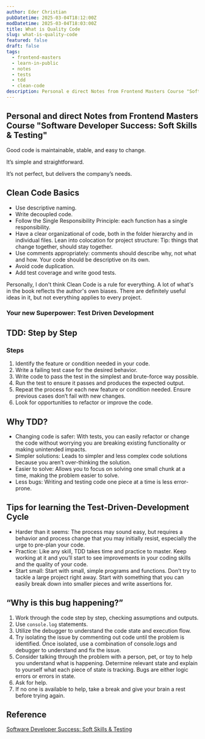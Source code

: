 ```yaml
---
author: Eder Christian
pubDatetime: 2025-03-04T18:12:00Z
modDatetime: 2025-03-04T18:03:00Z
title: What is Quality Code
slug: what-is-quality-code
featured: false
draft: false
tags:
  - frontend-masters
  - learn-in-public
  - notes
  - tests
  - tdd
  - clean-code
description: Personal e direct Notes from Frontend Masters Course "Software Developer Success - Soft Skills & Testing"
---
```


## Personal and direct Notes from Frontend Masters Course "Software Developer Success: Soft Skills & Testing"

Good code is maintainable, stable, and easy to change.

It’s simple and straightforward.

It’s not perfect, but delivers the company’s needs.

## Clean Code Basics

- Use descriptive naming.
- Write decoupled code.
- Follow the Single Responsibility Principle: each function has a single responsibility.
- Have a clear organizational of code, both in the folder hierarchy and in individual files. Lean into colocation for project structure: Tip: things that change together, should stay together.
- Use comments appropriately: comments should describe why, not what and how. Your code should be descriptive on its own.
- Avoid code duplication.
- Add test coverage and write good tests.

Personally, I don't think Clean Code is a rule for everything. A lot of what's in the book reflects the author's own biases. There are definitely useful ideas in it, but not everything applies to every project.

### Your new Superpower: Test Driven Development

## TDD: Step by Step

### Steps

1. Identify the feature or condition needed in your code.
1. Write a failing test case for the desired behavior.
1. Write code to pass the test in the simplest and brute-force way possible.
1. Run the test to ensure it passes and produces the expected output.
1. Repeat the process for each new feature or condition needed. Ensure previous cases don’t fail with new changes.
1. Look for opportunities to refactor or improve the code.

## Why TDD?

- Changing code is safer: With tests, you can easily refactor or change the code without worrying you are breaking existing functionality or making unintended impacts.
- Simpler solutions: Leads to simpler and less complex code solutions because you aren’t over-thinking the solution.
- Easier to solve: Allows you to focus on solving one small chunk at a time, making the problem easier to solve.
- Less bugs: Writing and testing code one piece at a time is less error-prone.

## Tips for learning the Test-Driven-Development Cycle

- Harder than it seems: The process may sound easy, but requires a behavior and process change that you may initially resist, especially the urge to pre-plan your code.
- Practice: Like any skill, TDD takes time and practice to master. Keep working at it and you’ll start to see improvements in your coding skills and the quality of your code.
- Start small: Start with small, simple programs and functions. Don’t try to tackle a large project right away. Start with something that you can easily break down into smaller pieces and write assertions for.

## “Why is this bug happening?”

1. Work through the code step by step, checking assumptions and outputs.
1. Use `console.log` statements.
1. Utilize the debugger to understand the code state and execution flow.
1. Try isolating the issue by commenting out code until the problem is identified. Once isolated, use a combination of console.logs and debugger to understand and fix the issue.
1. Consider talking through the problem with a person, pet, or toy to help you understand what is happening. Determine relevant state and explain to yourself what each piece of state is tracking. Bugs are either logic errors or errors in state.
1. Ask for help.
1. If no one is available to help, take a break and give your brain a rest before trying again.

## Reference

<a href="https://frontendmasters.com/courses/dev-soft-skills/" target="_blank" rel="noreferrer noopener">Software Developer Success: Soft Skills & Testing</a>
